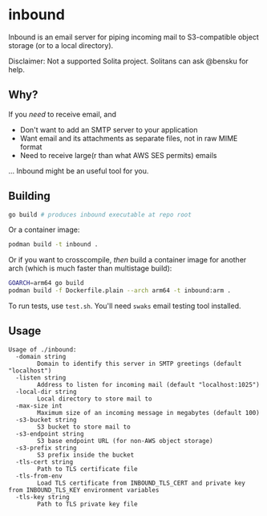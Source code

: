 # inbound
Inbound is an email server for piping incoming mail to S3-compatible object
storage (or to a local directory).

Disclaimer: Not a supported Solita project. Solitans can ask @bensku for help.

## Why?
If you *need* to receive email, and
* Don't want to add an SMTP server to your application
* Want email and its attachments as separate files, not in raw MIME format
* Need to receive large(r than what AWS SES permits) emails

... Inbound might be an useful tool for you.

## Building
```sh
go build # produces inbound executable at repo root
```

Or a container image:
```sh
podman build -t inbound .
```

Or if you want to crosscompile, *then* build a container image for another
arch (which is much faster than multistage build):
```sh
GOARCH=arm64 go build
podman build -f Dockerfile.plain --arch arm64 -t inbound:arm .
```

To run tests, use `test.sh`. You'll need `swaks` email testing tool installed.

## Usage
```
Usage of ./inbound:
  -domain string
        Domain to identify this server in SMTP greetings (default "localhost")
  -listen string
        Address to listen for incoming mail (default "localhost:1025")
  -local-dir string
        Local directory to store mail to
  -max-size int
        Maximum size of an incoming message in megabytes (default 100)
  -s3-bucket string
        S3 bucket to store mail to
  -s3-endpoint string
        S3 base endpoint URL (for non-AWS object storage)
  -s3-prefix string
        S3 prefix inside the bucket
  -tls-cert string
        Path to TLS certificate file
  -tls-from-env
        Load TLS certificate from INBOUND_TLS_CERT and private key from INBOUND_TLS_KEY environment variables
  -tls-key string
        Path to TLS private key file
```